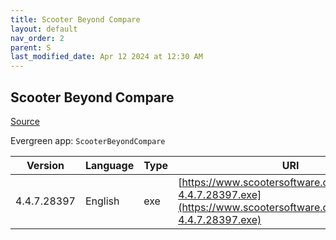 ```yaml
---
title: Scooter Beyond Compare
layout: default
nav_order: 2
parent: S
last_modified_date: Apr 12 2024 at 12:30 AM
---
```


## Scooter Beyond Compare

[Source](https://scootersoftware.com/)

Evergreen app: `ScooterBeyondCompare`

| Version     | Language | Type | URI                                                                                                                  |
| ----------- | -------- | ---- | -------------------------------------------------------------------------------------------------------------------- |
| 4.4.7.28397 | English  | exe  | [https://www.scootersoftware.com/BCompare-4.4.7.28397.exe](https://www.scootersoftware.com/BCompare-4.4.7.28397.exe) |
